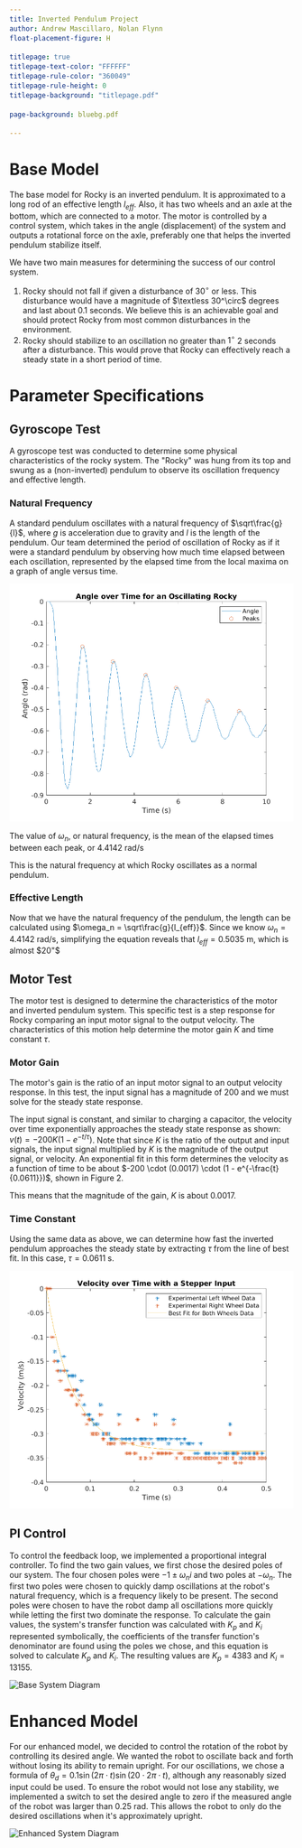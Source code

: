 ```yaml
---
title: Inverted Pendulum Project
author: Andrew Mascillaro, Nolan Flynn
float-placement-figure: H

titlepage: true
titlepage-text-color: "FFFFFF"
titlepage-rule-color: "360049"
titlepage-rule-height: 0
titlepage-background: "titlepage.pdf"

page-background: bluebg.pdf

---
```


# Base Model

The base model for Rocky is an inverted pendulum. 
It is approximated to a long rod of an effective
length $l_{eff}$.
Also, it has two wheels and an axle at the bottom,
which are connected to a motor.
The motor is controlled by a control system,
which takes in the angle (displacement) of the system
and outputs a rotational force on the axle, preferably
one that helps the inverted pendulum stabilize itself.

We have two main measures for determining the success
of our control system.

1. Rocky should not fall if given a disturbance of
$30^\circ$ or less. This disturbance would have a
magnitude of $\textless 30^\circ$ degrees and
last about 0.1 seconds. We believe this is an
achievable goal and should protect
Rocky from most common disturbances in the environment.
2. Rocky should stabilize to an oscillation no greater
than $1^\circ$ $2$ seconds after a disturbance. This
would prove that Rocky can effectively reach a steady
state in a short period of time.

# Parameter Specifications

## Gyroscope Test

A gyroscope test was conducted to determine some physical
characteristics of the rocky system.
The "Rocky" was hung from its top and swung as a
(non-inverted) pendulum to observe its oscillation frequency
and effective length.

### Natural Frequency

A standard pendulum oscillates with a natural
frequency of $\sqrt\frac{g}{l}$, where $g$ is
acceleration due to gravity and $l$ is the length
of the pendulum. Our team determined the period
of oscillation of Rocky as if it were a standard
pendulum by observing how much time elapsed between
each oscillation, represented by the elapsed time
from the local maxima on a graph of angle versus time.

![Angle over Time for an Oscillating Rocky](figs/gyroscope_params.png)

The value of $\omega_n$, or natural frequency,
is the mean of the elapsed times between each peak,
or $4.4142\ \textrm{rad/s}$

This is the natural frequency at which Rocky
oscillates as a normal pendulum. 

### Effective Length

Now that we have the natural frequency of the
pendulum, the length can be calculated using
$\omega_n = \sqrt\frac{g}{l_{eff}}$. Since we know
$\omega_n = 4.4142\ \textrm{rad/s}$, simplifying the equation
reveals that $l_{eff} = 0.5035\ \textrm{m}$, which
is almost $20"$

## Motor Test

The motor test is designed to determine the
characteristics of the motor and inverted
pendulum system. This specific test is a step
response for Rocky comparing an input motor
signal to the output velocity.
The characteristics of this motion help determine
the motor gain $K$ and time constant $\tau$.

### Motor Gain

The motor's gain is the ratio of an input motor
signal to an output velocity response. In this
test, the input signal has a magnitude of $200$
and we must solve for the steady state response.

The input signal is constant, and similar to charging
a capacitor, the velocity over time exponentially
approaches the steady state response as shown:
$v(t) = -200K(1-e^{-t/\tau})$. Note that since $K$ is
the ratio of the output and input signals, the input
signal multiplied by $K$ is the magnitude of the
output signal, or velocity. An exponential fit
in this form determines the velocity as a function
of time to be about
$-200 \cdot (0.0017) \cdot (1 - e^{-\frac{t}{0.0611}})$,
shown in Figure 2.

This means that the magnitude of the gain, $K$ is about
$0.0017$.

### Time Constant

Using the same data as above, we can determine how fast
the inverted pendulum approaches the steady state by
extracting $\tau$ from the line of best fit. In this
case, $\tau = 0.0611\ \textrm{s}$.

![Velocity over Time with a Stepper Input](figs/motor_params.png)

## PI Control

To control the feedback loop, we implemented a proportional
integral controller. To find the two gain values, we first
chose the desired poles of our system. The four chosen poles
were $-1 \pm \omega_n i$ and two poles at $-\omega_n$.
The first two poles were chosen to quickly damp oscillations
at the robot's natural frequency, which is a frequency likely
to be present. The second poles were chosen to have the robot
damp all oscillations more quickly while letting the first two
dominate the response. To calculate the gain values, the system's
transfer function was calculated with $K_p$ and $K_i$ represented
symbolically, the coefficients of the transfer function's denominator
are found using the poles we chose, and this equation is solved
to calculate $K_p$ and $K_i$. The resulting values are
$K_p = 4383$ and $K_i = 13155$.

![Base System Diagram](images/system-1.png)

# Enhanced Model

For our enhanced model, we decided to control the rotation of
the robot by controlling its desired angle. We wanted the robot
to oscillate back and forth without losing its ability to remain upright.
For our oscillations, we chose a formula of
$\theta_d = 0.1 \sin(2 \pi \cdot t) \sin(20 \cdot 2 \pi \cdot t)$,
although any reasonably sized input could be used.
To ensure the robot would not lose any stability, we implemented a
switch to set the desired angle to zero if the measured angle of
the robot was larger than $0.25\ \textrm{rad}$.
This allows the robot to only do the desired oscillations when
it's approximately upright.

![Enhanced System Diagram](images/system-3.png)

